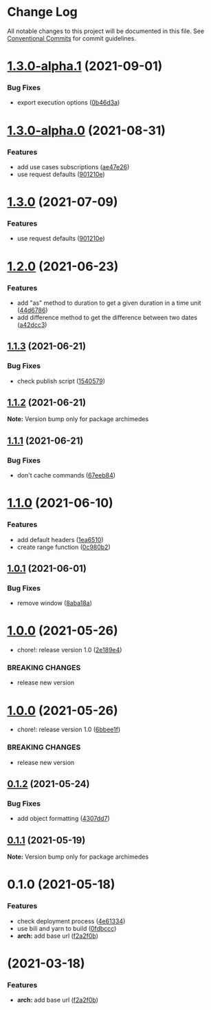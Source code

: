 # Change Log

All notable changes to this project will be documented in this file.
See [Conventional Commits](https://conventionalcommits.org) for commit guidelines.

# [1.3.0-alpha.1](https://github.com/archimedes-projects/archimedes-js/compare/v1.3.0-alpha.0...v1.3.0-alpha.1) (2021-09-01)

### Bug Fixes

-   export execution options ([0b46d3a](https://github.com/archimedes-projects/archimedes-js/commit/0b46d3abc573c1a94ce739a13816bffd7b84fb62))

# [1.3.0-alpha.0](https://github.com/archimedes-projects/archidemes-js/compare/v1.2.0...v1.3.0-alpha.0) (2021-08-31)

### Features

-   add use cases subscriptions ([ae47e26](https://github.com/archimedes-projects/archidemes-js/commit/ae47e260255950c7f3272bec4e65389b744eccb1))
-   use request defaults ([901210e](https://github.com/archimedes-projects/archidemes-js/commit/901210e5fa3bf505c20da597302a90aec8daf02b))

# [1.3.0](https://github.com/archimedes-projects/archimedes-js/compare/v1.2.0...v1.3.0) (2021-07-09)

### Features

-   use request defaults ([901210e](https://github.com/archimedes-projects/archimedes-js/commit/901210e5fa3bf505c20da597302a90aec8daf02b))

# [1.2.0](https://github.com/archimedes-projects/archimedes-js/compare/v1.1.3...v1.2.0) (2021-06-23)

### Features

-   add "as" method to duration to get a given duration in a time unit ([44d6786](https://github.com/archimedes-projects/archimedes-js/commit/44d67860caefc0c04f0f74b14ebedcbd2e9a202e))
-   add difference method to get the difference between two dates ([a42dcc3](https://github.com/archimedes-projects/archimedes-js/commit/a42dcc3094e4d80f28aa445514b0c96fa52028c5))

## [1.1.3](https://github.com/archimedes-projects/archimedes-js/compare/v1.1.2...v1.1.3) (2021-06-21)

### Bug Fixes

-   check publish script ([1540579](https://github.com/archimedes-projects/archimedes-js/commit/1540579717dd7de773cb52d2969e2d6d5c4e3fca))

## [1.1.2](https://github.com/archimedes-projects/archimedes-js/compare/v1.1.1...v1.1.2) (2021-06-21)

**Note:** Version bump only for package archimedes

## [1.1.1](https://github.com/archimedes-projects/archimedes-js/compare/v1.1.0...v1.1.1) (2021-06-21)

### Bug Fixes

-   don't cache commands ([67eeb84](https://github.com/archimedes-projects/archimedes-js/commit/67eeb84a89f57dc89a019ef7327fa6d7d5eef950))

# [1.1.0](https://github.com/archimedes-projects/archidemes-js/compare/v1.0.1...v1.1.0) (2021-06-10)

### Features

-   add default headers ([1ea6510](https://github.com/archimedes-projects/archidemes-js/commit/1ea651087c8259cbc889b4b6e54d97881d854cfd))
-   create range function ([0c980b2](https://github.com/archimedes-projects/archidemes-js/commit/0c980b29b22b3165c148aaaa6a2bff031f2abc4d))

## [1.0.1](https://github.com/archimedes-projects/archidemes-js/compare/v1.0.0...v1.0.1) (2021-06-01)

### Bug Fixes

-   remove window ([8aba18a](https://github.com/archimedes-projects/archidemes-js/commit/8aba18abfd1a864b9cae93f54935fe192da5acf1))

# [1.0.0](https://github.com/archimedes-projects/archidemes-js/compare/v0.1.2...v1.0.0) (2021-05-26)

-   chore!: release version 1.0 ([2e189e4](https://github.com/archimedes-projects/archidemes-js/commit/2e189e4f24c216edb0cf1706003242d115bc0e64))

### BREAKING CHANGES

-   release new version

# [1.0.0](https://github.com/archimedes-projects/archidemes-js/compare/v0.1.2...v1.0.0) (2021-05-26)

-   chore!: release version 1.0 ([6bbee1f](https://github.com/archimedes-projects/archidemes-js/commit/6bbee1f937ed51db6cab14eaa317dd203e2e064f))

### BREAKING CHANGES

-   release new version

## [0.1.2](https://github.com/archimedes-projects/archidemes-js/compare/v0.1.1...v0.1.2) (2021-05-24)

### Bug Fixes

-   add object formatting ([4307dd7](https://github.com/archimedes-projects/archidemes-js/commit/4307dd766b193be0479638d0e6eba30437bd91d5))

## [0.1.1](https://github.com/archimedes-projects/archidemes-js/compare/v0.1.0...v0.1.1) (2021-05-19)

**Note:** Version bump only for package archimedes

# 0.1.0 (2021-05-18)

### Features

-   check deployment process ([4e61334](https://github.com/archimedes-projects/archidemes-js/commit/4e6133424e962a87167b87dd4e613ee1df93318a))
-   use bili and yarn to build ([0fdbccc](https://github.com/archimedes-projects/archidemes-js/commit/0fdbcccff1bb1704a1579531c798a1d398218a50))
-   **arch:** add base url ([f2a2f0b](https://github.com/archimedes-projects/archidemes-js/commit/f2a2f0b55e0d56b498b93f411d203060ade9dfe9))

# (2021-03-18)

### Features

-   **arch:** add base url ([f2a2f0b](https://github.com/archimedes-projects/archidemes-js/commit/f2a2f0b55e0d56b498b93f411d203060ade9dfe9))

